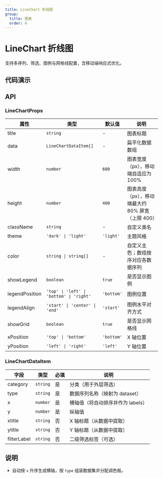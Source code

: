 ```yaml
---
title: LineChart 折线图
group:
  title: 图表
  order: 4
---
```


# LineChart 折线图

支持多序列、筛选、图例与网格线配置，含移动端响应式优化。

## 代码演示

<code src="../demos/charts/line.tsx" background="var(--main-bg-color)" iframe=540></code>

## API

### LineChartProps

| 属性 | 类型 | 默认值 | 说明 |
| --- | --- | --- | --- |
| title | `string` | - | 图表标题 |
| data | `LineChartDataItem[]` | - | 扁平化数据数组 |
| width | `number` | `600` | 图表宽度（px），移动端自适应为 100% |
| height | `number` | `400` | 图表高度（px），移动端最大约 80% 屏宽（上限 400）|
| className | `string` | - | 自定义类名 |
| theme | `'dark' \| 'light'` | `'light'` | 主题风格 |
| color | `string \| string[]` | - | 自定义主色；数组按序对应各数据序列 |
| showLegend | `boolean` | `true` | 是否显示图例 |
| legendPosition | `'top' \| 'left' \| 'bottom' \| 'right'` | `'bottom'` | 图例位置 |
| legendAlign | `'start' \| 'center' \| 'end'` | `'start'` | 图例水平对齐方式 |
| showGrid | `boolean` | `true` | 是否显示网格线 |
| xPosition | `'top' \| 'bottom'` | `'bottom'` | X 轴位置 |
| yPosition | `'left' \| 'right'` | `'left'` | Y 轴位置 |

### LineChartDataItem

| 字段 | 类型 | 必填 | 说明 |
| --- | --- | --- | --- |
| category | `string` | 是 | 分类（用于外层筛选）|
| type | `string` | 是 | 数据序列名称（映射为 dataset）|
| x | `number` | 是 | 横轴值（将自动排序并作为 labels）|
| y | `number` | 是 | 纵轴值 |
| xtitle | `string` | 否 | X 轴标题（从数据中提取）|
| ytitle | `string` | 否 | Y 轴标题（从数据中提取）|
| filterLabel | `string` | 否 | 二级筛选标签（可选）|

## 说明
- 自动按 `x` 升序生成横轴，按 `type` 组装数据集并分配调色板。 
